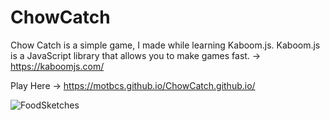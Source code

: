 # ChowCatch

Chow Catch is a simple game, I made while learning Kaboom.js.
Kaboom.js is a JavaScript library that allows you to make games fast. -> https://kaboomjs.com/

Play Here -> https://motbcs.github.io/ChowCatch.github.io/

![FoodSketches](https://github.com/MotBCS/ChowCatch.github.io/assets/82474687/12852427-d176-4e33-9a69-3af81f756bb9)
